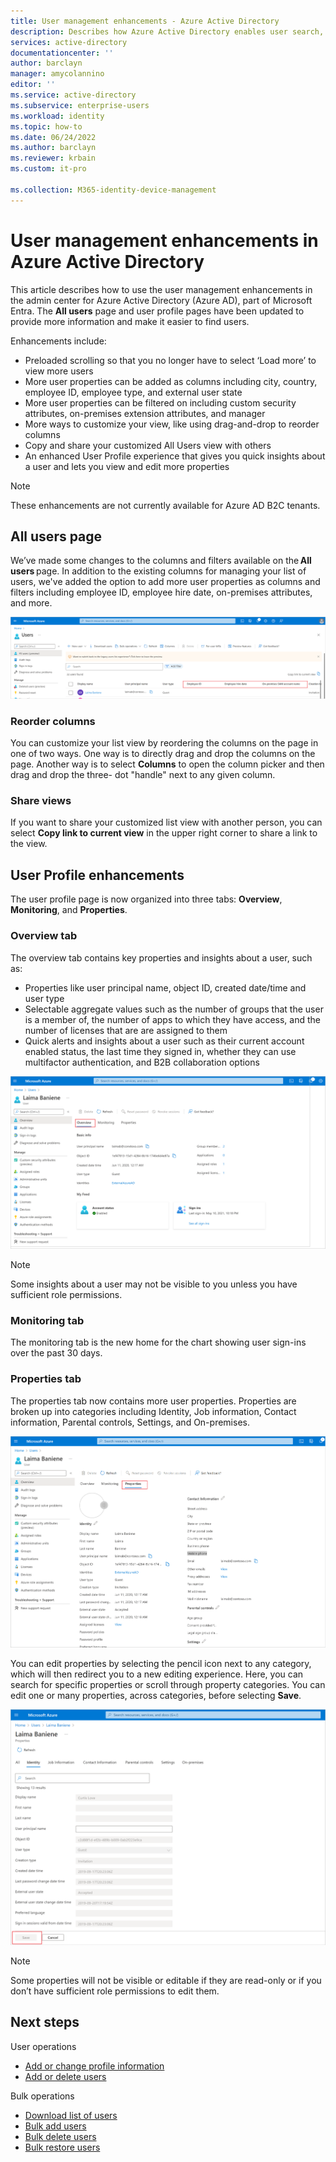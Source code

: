 ```yaml
---
title: User management enhancements - Azure Active Directory
description: Describes how Azure Active Directory enables user search, filtering, and more information about your users.
services: active-directory
documentationcenter: ''
author: barclayn
manager: amycolannino
editor: ''
ms.service: active-directory
ms.subservice: enterprise-users
ms.workload: identity
ms.topic: how-to
ms.date: 06/24/2022
ms.author: barclayn
ms.reviewer: krbain
ms.custom: it-pro

ms.collection: M365-identity-device-management
---
```


# User management enhancements in Azure Active Directory

This article describes how to use the user management enhancements in the admin center for Azure Active Directory (Azure AD), part of Microsoft Entra. The **All users** page and user profile pages have been updated to provide more information and make it easier to find users.

Enhancements include:

- Preloaded scrolling so that you no longer have to select ‘Load more’ to view more users 
- More user properties can be added as columns including city, country, employee ID, employee type, and external user state
- More user properties can be filtered on including custom security attributes, on-premises extension attributes, and manager 
- More ways to customize your view, like using drag-and-drop to reorder columns 
- Copy and share your customized All Users view with others 
- An enhanced User Profile experience that gives you quick insights about a user and lets you view and edit more properties 

> [!NOTE]
> These enhancements are not currently available for Azure AD B2C tenants.

## All users page

We’ve made some changes to the columns and filters available on the **All users** page. In addition to the existing columns for managing your list of users, we've added the option to add more user properties as columns and filters including employee ID, employee hire date, on-premises attributes, and more. 

![new user properties displayed on All users page and user profile pages](./media/users-search-enhanced/user-properties.png)

### Reorder columns

You can customize your list view by reordering the columns on the page in one of two ways. One way is to directly drag and drop the columns on the page. Another way is to select **Columns** to open the column picker and then drag and drop the three- dot "handle" next to any given column. 

### Share views

If you want to share your customized list view with another person, you can select **Copy link to current view** in the upper right corner to share a link to the view. 

## User Profile enhancements

The user profile page is now organized into three tabs: **Overview**, **Monitoring**, and **Properties**.  

### Overview tab 

The overview tab contains key properties and insights about a user, such as: 

- Properties like user principal name, object ID, created date/time and user type 
- Selectable aggregate values such as the number of groups that the user is a member of, the number of apps to which they have access, and the number of licenses that are are assigned to them 
- Quick alerts and insights about a user such as their current account enabled status, the last time they signed in, whether they can use multifactor authentication, and B2B collaboration options

![new user profile displaying the Overview tab contents](./media/users-search-enhanced/user-profile-overview.png)

> [!NOTE] 
> Some insights about a user may not be visible to you unless you have sufficient role permissions.  

### Monitoring tab 

The monitoring tab is the new home for the chart showing user sign-ins over the past 30 days.  

### Properties tab 

The properties tab now contains more user properties. Properties are broken up into categories including Identity, Job information, Contact information, Parental controls, Settings, and On-premises.  

![new user profile displaying the Properties tab contents](./media/users-search-enhanced/user-profile-properties.png)

You can edit properties by selecting the pencil icon next to any category, which will then redirect you to a new editing experience. Here, you can search for specific properties or scroll through property categories. You can edit one or many properties, across categories, before selecting **Save**. 

![user profile properties open for editing](./media/users-search-enhanced/user-properties-edit.png) 

> [!NOTE] 
> Some properties will not be visible or editable if they are read-only or if you don’t have sufficient role permissions to edit them. 

 
## Next steps

User operations

- [Add or change profile information](../fundamentals/active-directory-users-profile-azure-portal.md)
- [Add or delete users](../fundamentals/add-users-azure-active-directory.md)

Bulk operations

- [Download list of users](users-bulk-download.md)
- [Bulk add users](users-bulk-add.md)
- [Bulk delete users](users-bulk-delete.md)
- [Bulk restore users](users-bulk-restore.md)
